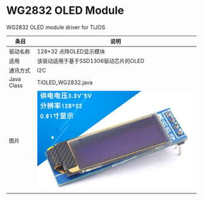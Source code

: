 # WG2832 OLED Module
 WG2832 OLED  module driver for TiJOS

| 条目         | 说明                          |
| ---------- | --------------------------- |
| 驱动名称       | 128*32 点阵OLED显示模块           |
| 适用         | 该驱动适用于基于SSD1306驱动芯片的OLED   |
| 通讯方式       | I2C                         |
| Java Class | TiOLED_WG2832.java          |
| 图片         | ![wg2832](./img/wg2832.jpg) |
|            |                             |

